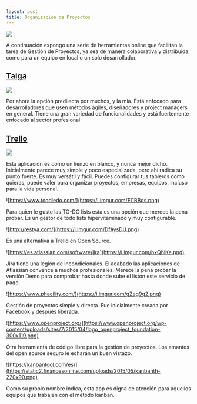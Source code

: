 ```yaml
---
layout: post
title: Organización de Proyectos
---
```


![](https://i.imgur.com/Fp5uv89.png)

A continuación expongo una serie de herramientas online que facilitan la tarea de Gestión de Proyectos, ya sea de manera colaborativa y distribuida, como para un equipo en local o un solo desarrollador.

## [Taiga][b4bb795c]

  [b4bb795c]: https://taiga.io/ "Taiga"

![](https://d1us95wkqce0jo.cloudfront.net/site/company/logo/22675_423375.jpg)

Por ahora la opción predilecta por muchos, y la mía. Está enfocado para desarrolladores que usen métodos ágiles, diseñadores y project managers en general. Tiene una gran variedad de funcionalidades y está fuertemente enfocado al sector profesional.

## [Trello](https://trello.com/)

![](https://www.easy-insight.com/images/trello.png)

Esta aplicación es como un lienzo en blanco, y nunca mejor dicho. Inicialmente parece muy simple y poco especializada, pero  ahí radica su punto fuerte.
Es muy versátil y fácil. Puedes configurar tus tableros como quieras, puede valer para organizar proyectos, empresas, equipos, incluso para la vida personal.




![https://www.toodledo.com/](https://i.imgur.com/EI1BBds.png)

Para quien le guste las TO-DO lists esta es una opción que merece la pena probar. Es un gestor de todo lists hipervitaminado y muy configurable.


![http://restya.com/](https://i.imgur.com/DfAysDU.png)

Es una alternativa a Trello en Open Source.


![https://es.atlassian.com/software/jira](https://i.imgur.com/hxQhiKe.png)

Jira tiene una legión de incondicionales. El acabado las aplicaciones de Atlassian convence a muchos profesionales. Merece la pena probar la versión Demo para comprobar hasta donde sube el listón este servicio de pago.


![https://www.phacility.com/](https://i.imgur.com/gZeg9q2.png)

Gestión de proyectos simple y directa. Fue inicialmente creada por Facebook y después liberada.


![https://www.openproject.org/](https://www.openproject.org/wp-content/uploads/sites/7/2015/04/logo_openproject_foundation-300x119.png)

Otra herramienta de código libre para la gestión de proyectos. Los amantes del open source seguro le echarán un buen vistazo.


![https://kanbantool.com/es/](https://static2.financesonline.com/uploads/2015/05/kanbanth-220x90.png)

Como su propio nombre indica, esta app es digna de atención para aquellos equipos que trabajen con el método kanban.
